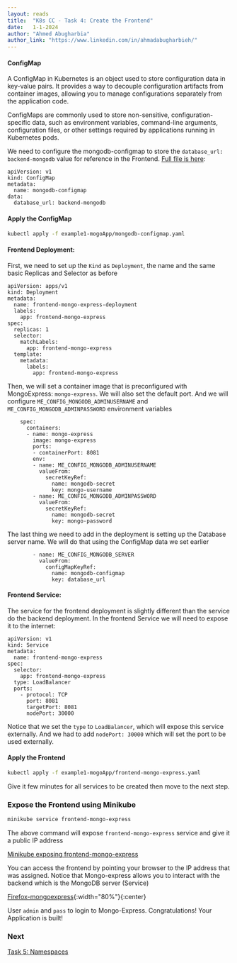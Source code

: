 ```yaml
---
layout: reads
title:  "K8s CC - Task 4: Create the Frontend"
date:   1-1-2024
author: "Ahmed Abugharbia"
author_link: "https://www.linkedin.com/in/ahmadabugharbieh/"
---
```

#### ConfigMap
A ConfigMap in Kubernetes is an object used to store configuration data in key-value pairs. It provides a way to decouple configuration artifacts from container images, allowing you to manage configurations separately from the application code.

ConfigMaps are commonly used to store non-sensitive, configuration-specific data, such as environment variables, command-line arguments, configuration files, or other settings required by applications running in Kubernetes pods.

We need to configure the mongodb-configmap to store the `database_url: backend-mongodb` value for reference in the Frontend. [Full file is here](https://github.com/Ahmed-AG/k8s-quick-start-tutorial/tree/main/example1-mongoApp):

```
apiVersion: v1
kind: ConfigMap
metadata:
  name: mongodb-configmap
data:
  database_url: backend-mongodb
```

#### Apply the ConfigMap
```bash
kubectl apply -f example1-mogoApp/mongodb-configmap.yaml
```

#### Frontend Deployment:
First, we need to set up the `Kind` as `Deployment`, the name and the same basic Replicas and Selector as before

```
apiVersion: apps/v1
kind: Deployment
metadata:
  name: frontend-mongo-express-deployment
  labels:
    app: frontend-mongo-express
spec:
  replicas: 1
  selector:
    matchLabels:
      app: frontend-mongo-express
  template:
    metadata:
      labels:
        app: frontend-mongo-express
```
Then, we will set a container image that is preconfigured with MongoExpress: `mongo-express`. We will also set the default port. And we will configure `ME_CONFIG_MONGODB_ADMINUSERNAME` and `ME_CONFIG_MONGODB_ADMINPASSWORD` environment variables
```
    spec:
      containers:
      - name: mongo-express
        image: mongo-express
        ports:
        - containerPort: 8081
        env:
        - name: ME_CONFIG_MONGODB_ADMINUSERNAME
          valueFrom:
            secretKeyRef:
              name: mongodb-secret
              key: mongo-username
        - name: ME_CONFIG_MONGODB_ADMINPASSWORD
          valueFrom: 
            secretKeyRef:
              name: mongodb-secret
              key: mongo-password
```
The last thing we need to add in the deployment is setting up the Database server name. We will do that using the ConfigMap data we set earlier
```
        - name: ME_CONFIG_MONGODB_SERVER
          valueFrom: 
            configMapKeyRef:
              name: mongodb-configmap
              key: database_url
```

#### Frontend Service:
The service for the frontend deployment is slightly different than the service do the backend deployment. In the frontend Service we will need to expose it to the internet:
```
apiVersion: v1
kind: Service
metadata:
  name: frontend-mongo-express
spec:
  selector:
    app: frontend-mongo-express
  type: LoadBalancer  
  ports:
    - protocol: TCP
      port: 8081
      targetPort: 8081
      nodePort: 30000
```
Notice that we set the `type` to `LoadBalancer`, which will expose this service externally. And we had to add `nodePort: 30000` which will set the port to be used externally.

#### Apply the Frontend
```bash
kubectl apply -f example1-mogoApp/frontend-mongo-express.yaml
```
Give it few minutes for all services to be created then move to the next step.

### Expose the Frontend using Minikube
```bash
minikube service frontend-mongo-express
```
The above command will expose `frontend-mongo-express` service and give it a public IP address

[Minikube exposing frontend-mongo-express](https://raw.githubusercontent.com/Ahmed-AG/k8s-quick-start-tutorial/main/images/screenshot-minikube-expose.png?raw=true)

You can access the frontend by pointing your browser to the IP address that was assigned. Notice that Mongo-express allows you to interact with the backend which is the MongoDB server (Service)

[Firefox-mongoexpress](https://raw.githubusercontent.com/Ahmed-AG/k8s-quick-start-tutorial/main/images/screenshot-firefox-mongoexpress.png){:width="80%"}{:center}

User `admin` and `pass` to login to Mongo-Express.
Congratulations! Your Application is built!

### Next
[Task 5: Namespaces](/read/kubernetes-crash-course-task5.html)
